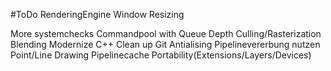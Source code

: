 
#ToDo RenderingEngine
Window Resizing

More systemchecks
Commandpool with Queue
Depth Culling/Rasterization
Blending
Modernize C++ 
Clean up Git
Antialising
Pipelinevererbung nutzen
Point/Line Drawing
Pipelinecache
Portability(Extensions/Layers/Devices)
